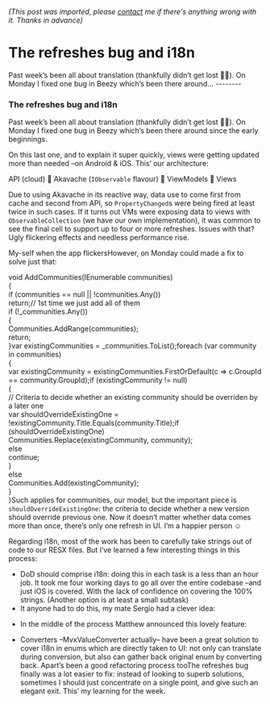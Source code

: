 *(This post was imported, please [contact](#/contact) me if there's anything wrong with it. Thanks in advance)*

  # The refreshes bug and i18n

   Past week’s been all about translation (thankfully didn’t get lost 👏🏼). On Monday I fixed one bug in Beezy which’s been there around…   --------
  
### The refreshes bug and i18n

Past week’s been all about translation (thankfully didn’t get lost 👏🏼). On Monday I fixed one bug in Beezy which’s been there around since the early beginnings.

On this last one, and to explain it super quickly, views were getting updated more than needed –on Android & iOS. This’ our architecture:

API (cloud) 🔄 Akavache (`IObservable` flavour) 🔄 ViewModels 🔄 Views

Due to using Akavache in its reactive way, data use to come first from cache and second from API, so `PropertyChanged`s were being fired at least twice in such cases. If it turns out VMs were exposing data to views with `ObservableCollection` (we have our own implementation), it was common to see the final cell to support up to four or more refreshes. Issues with that? Ugly flickering effects and needless performance rise.

My-self when the app flickersHowever, on Monday could made a fix to solve just that:

void AddCommunities(IEnumerable<GroupModel> communities)  
{  
 if (communities == null || !communities.Any())  
 return;// 1st time we just add all of them  
 if (!_communities.Any())  
 {  
 Communities.AddRange(communities);  
 return;  
 }var existingCommunities = _communities.ToList();foreach (var community in communities)  
 {  
 var existingCommunity = existingCommunities.FirstOrDefault(c => c.GroupId == community.GroupId);if (existingCommunity != null)  
 {  
 // Criteria to decide whether an existing community should be overriden by a later one  
 var shouldOverrideExistingOne = !existingCommunity.Title.Equals(community.Title);if (shouldOverrideExistingOne)  
 Communities.Replace(existingCommunity, community);  
 else  
 continue;  
 }  
 else  
 Communities.Add(existingCommunity);  
 }  
}Such applies for communities, our model, but the important piece is `shouldOverrideExistingOne`: the criteria to decide whether a new version should override previous one. Now it doesn’t matter whether data comes more than once, there’s only one refresh in UI. I’m a happier person ☺️

Regarding i18n, most of the work has been to carefully take strings out of code to our RESX files. But I’ve learned a few interesting things in this process:


  * DoD should comprise i18n: doing this in each task is a less than an hour job. It took me four working days to go all over the entire codebase –and just iOS is covered. With the lack of confidence on covering the 100% strings. (Another option is at least a small subtask)
  * It anyone had to do this, my mate Sergio had a clever idea:
> [](https://twitter.com/1Marcos2Cobena/status/910109009658761216)

  * In the middle of the process Matthew announced this lovely feature:
> [](https://twitter.com/matthewrdev/status/910665130727182336)

  * Converters –MvxValueConverter actually– have been a great solution to cover i18n in enums which are directly taken to UI: not only can translate during conversion, but also can gather back original enum by converting back. Apart’s been a good refactoring process tooThe refreshes bug finally was a lot easier to fix: instead of looking to superb solutions, sometimes I should just concentrate on a single point, and give such an elegant exit. This’ my learning for the week.